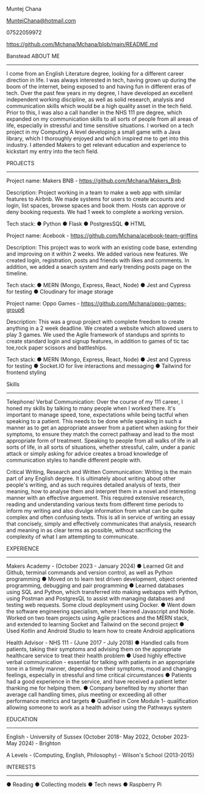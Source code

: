 

Muntej Chana

MuntejChana@hotmail.com

07522059972

https://github.com/Mchana/Mchana/blob/main/README.md

Banstead
ABOUT ME
___________________________________________________________________________________
	
I come from an English Literature degree, looking for a different career direction in life. I was always interested in tech, having grown up during the boom of the internet, being exposed to and having fun in different eras of tech. Over the past few years in my degree, I have developed an excellent independent working discipline, as well as solid research, analysis and communication skills which would be a high quality asset in the tech field. Prior to this, I was also a call handler in the NHS 111 pre degree, which expanded on my communication skills to all sorts of people from all areas of life, especially in stressful and time sensitive situations. I worked on a tech project in my Computing A level developing a small game with a Java library, which I thoroughly enjoyed and which inspired me to get into this industry. I attended Makers to get relevant education and experience to kickstart my entry into the tech field.

PROJECTS
__________________________________________________________________________________
Project name:
Makers BNB - https://github.com/Mchana/Makers_Bnb

Description:
Project working in a team to make a web app with similar features to Airbnb. We made systems for users to create accounts and login, list spaces, browse spaces and book them. Hosts can approve or deny booking requests. We had 1 week to complete a working version.

Tech stack:
● Python
● Flask
● PostgresSQL
● HTML

Project name:
Acebook - https://github.com/Mchana/acebook-team-griffins

Description:
This project was to work with an existing code base, extending and improving on it within 2 weeks. We added various new features. We created login, registration, posts and friends with likes and comments. In addition, we added a search system and early trending posts page on the timeline.

Tech stack:
● MERN (Mongo, Express, React, Node)
● Jest and Cypress for testing
● Cloudinary for image storage

Project name:
Oppo Games - https://github.com/Mchana/oppo-games-group6

Description:
This was a group project with complete freedom to create anything in a 2 week deadline. We created a website which allowed users to play 3 games. We used the Agile framework of standups and sprints to create standard login and signup features, in addition to games of tic tac toe,rock paper scissors and battleships.

Tech stack:
● MERN (Mongo, Express, React, Node)
● Jest and Cypress for testing
● Socket.IO for live interactions and messaging
● Tailwind for frontend styling

Skills
__________________________________________________________________________________

Telephone/ Verbal Communication:
Over the course of my 111 career, I honed my skills by talking to many people when I worked there. It's important to manage speed, tone, expectations while being tactful when speaking to a patient. This needs to be done while speaking in such a manner as to get an appropriate answer from a patient when asking for their symptoms, to ensure they match the correct pathway and lead to the most appropriate form of treatment. Speaking to people from all walks of life in all sorts of life, in all sorts of situations, whether stressful, calm, under a panic attack or simply asking for advice creates a broad knowledge of communication styles to handle different people with. 

Critical Writing, Research and Written Communication:
Writing is the main part of any English degree. It is ultimately about writing about other people's writing, and as such requires detailed analysis of texts, their meaning, how to analyse them and interpret them in a novel and interesting manner with an effective arguement. This required extensive research, reading and understanding various texts from different time periods to inform my writing and also divulge information from what can be quite complex and often confusing texts. This is all in service of writing an essay that concisely, simply and effectively communicates that analysis, research and meaning in as clear terms as possible, without sacrificing the complexity of what I am attempting to communicate. 

EXPERIENCE
___________________________________________________________________________________
	
Makers Academy - (October 2023 - January 2024)
● Learned Git and Github, terminal commands and version control, as well as Python programming
● Moved on to learn test driven development, object oriented programming, debugging and pair programming
● Learned databases using SQL and Python, which transferred into making webapps with Python, using Postman and PostgresQL to assist with managing databases and testing web requests. Some cloud deployment using Docker.
● Went down the software engineering specialism, where I learned Javascript and Node. Worked on two team projects using Agile practices and the MERN stack, and extended to learning Socket and Tailwind on the second project
● Used Kotlin and Android Studio to learn how to create Android applications

Health Advisor - NHS 111 - (June 2017 - July 2018)
● Handled calls from patients, taking their symptoms and advising them on the appropriate healthcare service to treat their health problem
● Used highly effective verbal communication - essential for talking with patients in an appropriate tone in a timely manner, depending on their symptoms, mood and changing feelings, especially in stressful and time critical circumstances
● Patients had a good experience in the service, and have received a patient letter thanking me for helping them. 
● Company benefited by my shorter than average call handling times, plus meeting or exceeding all other performance metrics and targets
● Qualified in Core Module 1- qualification allowing someone to work as a health advisor using the Pathways system 

EDUCATION
__________________________________________________________________________________
English -  University of Sussex (October 2018- May 2022, October 2023-May 2024) - Brighton

A Levels - (Computing, English, Philosophy) - Wilson's School (2013-2015)

INTERESTS
__________________________________________________________________________________

● Reading
● Collecting models
● Tech news
● Raspberry Pi
